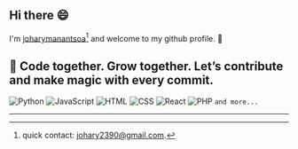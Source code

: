 ## Hi there 😄

I'm [joharymanantsoa](https://github.com/joharymanantsoa)[^1] and welcome to my github profile. 🤗

🚀 Code together. Grow together. Let’s contribute and make magic with every commit.
----------------------------------------------------------------------------------------------

![Python](https://img.shields.io/badge/Python-3670A0?style=plastic&logo=python&logoColor=white)
![JavaScript](https://img.shields.io/badge/JavaScript-F7DF1E?style=plastic&logo=javascript&logoColor=black)
![HTML](https://img.shields.io/badge/HTML5-E34F26?style=plastic&logo=html5&logoColor=white)
![CSS](https://img.shields.io/badge/CSS-1572B6?style=plastic&logo=css3&logoColor=white)
![React](https://img.shields.io/badge/React-20232A?style=plastic&logo=react&logoColor=61DAFB)
![PHP](https://img.shields.io/badge/PHP-777BB4?style=plastic&logo=php&logoColor=white)
`and more...`

----------------------------------------------------------------------------------------------
[^1]: quick contact: johary2390@gmail.com. 


<!--
**joharymanantsoa/joharymanantsoa** is a ✨ _special_ ✨ repository because its `README.md` (this file) appears on your GitHub profile.

Here are some ideas to get you started:

- 🔭 I’m currently working on ...
- 🌱 I’m currently learning ...
- 👯 I’m looking to collaborate on ...
- 🤔 I’m looking for help with ...
- 💬 Ask me about ...
- 📫 How to reach me: ...
- 😄 Pronouns: ...
- ⚡ Fun fact: ...
-->
